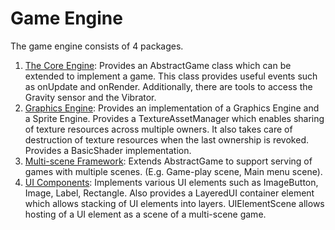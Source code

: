 # Game Engine
The game engine consists of 4 packages.
1) [The Core Engine](coreengine): Provides an AbstractGame class which can be extended to implement a game. 
This class provides useful events such as onUpdate and onRender. Additionally, there are tools to access the Gravity sensor and the Vibrator.
2) [Graphics Engine](graphics): Provides an implementation of a Graphics Engine and a Sprite Engine. 
Provides a TextureAssetManager which enables sharing of texture resources across multiple owners. It also takes care of destruction of texture resources when the last ownership is revoked.
Provides a BasicShader implementation.
3) [Multi-scene Framework](multiscene): Extends AbstractGame to support serving of games with multiple scenes. (E.g. Game-play scene, Main menu scene). 
4) [UI Components](ui): Implements various UI elements such as ImageButton, Image, Label, Rectangle. 
Also provides a LayeredUI container element which allows stacking of UI elements into layers.
UIElementScene allows hosting of a UI element as a scene of a multi-scene game.